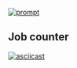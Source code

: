 
[![prompt](http://i.imgur.com/OYa0T6f.png)]()

## Job counter
[![asciicast](https://asciinema.org/a/8li9rkj7g6oi6jl5ydb0nxc7i.png)](https://asciinema.org/a/8li9rkj7g6oi6jl5ydb0nxc7i)
